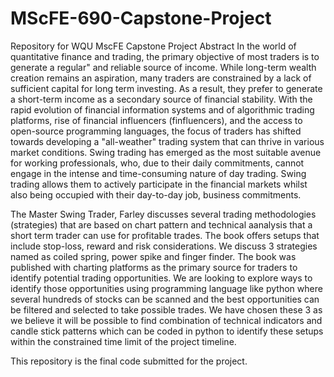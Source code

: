 # MScFE-690-Capstone-Project
Repository for WQU MscFE Capstone Project
Abstract
In the world of quantitative finance and trading, the primary objective of most traders is to generate a regular" and reliable source of income. While long-term wealth creation remains an aspiration, many traders are constrained by a lack of sufficient capital for long term investing. As a result, they prefer to generate a short-term income as a secondary source of financial stability. With the rapid evolution of financial information systems and of algorithmic trading platforms, rise of financial influencers (finfluencers), and the access to open-source programming languages, the focus of traders has shifted towards developing a "all-weather" trading system that can thrive in various market conditions. Swing trading has emerged as the most suitable avenue for working professionals, who, due to their daily commitments, cannot engage in the intense and time-consuming nature of day trading. Swing trading allows them to actively participate in the financial markets whilst also being occupied with their day-to-day job, business commitments.

The Master Swing Trader, Farley discusses several trading methodologies (strategies) that are based on chart pattern and technical aanalysis that a short term trader can use for profitable trades. The book offers setups that include stop-loss, reward and risk considerations. We discuss 3 strategies named as coiled spring, power spike and finger finder. The book was published with charting platforms as the primary source for traders to identify potential trading opportunities. We are looking to explore ways to identify those opportunities using programming language like python where several hundreds of stocks can be scanned and the best opportunities can be filtered and selected to take possible trades. We have chosen these 3 as we believe it will be possible to find combination of technical indicators and candle stick patterns which can be coded in python to identify these setups within the constrained time limit of the project timeline.

This repository is the final code submitted for the project.
